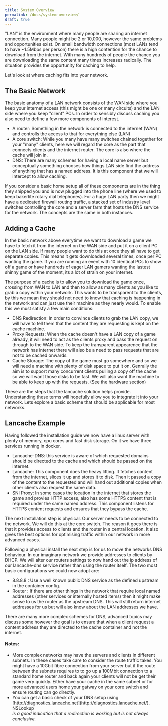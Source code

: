 ```yaml
---
title: System Overview
permalink: /docs/system-overview/
draft: true
---
```


"LAN" is the environment where many people are sharing an internet connection. Many people might be 2 or 10,000, however the same problems and opportunities exist. On small bandwidth connections (most LANs tend to have ~1.5Mbps per person) there is a high contention for the chance to download from the internet. With many hundreds of people the chance you are downloading the same content many times increases radically. The situation provides the opportunity for caching to help.

Let's look at where caching fits into your network.

## The Basic Network

The basic anatomy of a LAN network consists of the WAN side where you keep your internet access (this might be one or many circuits) and the LAN side where you keep "client" PCs. In order to sensibly discuss caching you also need to define a few more components of interest. 
* A router: Something in the network is connected to the internet (WAN) and controlls the access to that for everything else (LAN)
* A core switch: While you many have many switches chained together for your "many" clients, here we will regard the core as the part that connects clients and the internet router. The core is also where the cache will join in.
* DNS: There are many schemes for having a local name server but conceptually something chooses how things LAN side find the address of anything that has a named address. It is this component that we will intercept to allow caching.
 
 If you consider a basic home setup all of these components are in the thing they shipped you and is now plugged into the phone line (where we used to keep bakerlite rotary dial telephones). For a huge LAN party then we might have a dedicated firewall routing traffic, a stacked set of industry level switches controlling the core and a server farm that hosts the DNS service for the network. The concepts are the same in both instances.

## Adding a Cache

In the basic network above everytime we want to download a game we have to fetch it from the internet on the WAN side and put it on a client PC on the LAN side. If many people want to do this at once they all have to get separate copies. This means it gets downloaded several times, once per PC wanting the game. If you are running an event with 10 identical PCs to show off a game or have hundreds of eager LAN gamers wanting the lastest shinny game of the moment, its a lot of strain on your internet. 

The purpose of a cache is to allow you to download the game once, crossing from WAN to LAN and then to allow as many clients as you like to grab a copy within your network. This wants to be transparent to the clients, by this we mean they should not need to know that caching is happening in the network and can just use their machine as they nearly would. To enable this we must satisfy a few main conditions:
* DNS Redirection: In order to convince clients to grab the LAN copy, we will have to tell them that the content they are requesting is kept on the cache machine.
* Proxy Requests: When the cache doesn't have a LAN copy of a game already, it will need to act as the clients proxy and pass the request on through to the WAN side. To keep the transparent appearence that the network has internet there will also be a need to pass requests that are not to be cached onwards. 
* Cache Storage: The copy of the game must go somewhere and so we will need a machine with plenty of disk space to put it on. Genrally the aim is to support many concurrent clients pulling a copy off the cache so we will want those disks to be fast. We will also want the machine to be able to keep up with the requests. (See the hardware section)

These are the steps that the lancache solution helps provide. Understanding these terms will hopefully allow you to integrate it into your network. Lets explore a basic scheme that should be applicable for most networks.

## Lancache Example

Having followed the installation guide we now have a linux server with plenty of memory, cpu cores and fast disk storage. On it we have three services running in docker.
* Lancache-DNS: this service is aware of which requested domains should be directed to the cache and which should be passed on the internet.
* Lancache: This component does the heavy lifting. It fetches content from the internet, slices it up and stores it to disk. Then it passed a copy of the content to the requested and will hand out additional copies when other clients also request the same data.
* SNI Proxy: In some cases the location in the internet that stores the game and provies HTTP access, also has some HTTPS content that is required under the same named address. This component listens for HTTPS content requests and ensures that they bypass the cache.

The next installation step is physical. Our server needs to be connected to the network. We will do this at the core switch. The reason it goes there is that it provides access to clients and the router in a central location. It also gives the best options for optimising traffic within our network in more advanced cases.

Following a physical install the next step is for us to move the networks DNS behaviour. In our imaginary network we provide addresses to clients by DHCP. We will alter our routers settings to now hand out the ip address of our lancache-dns service rather than using the router itself. The two most basic configurations we could now adopt are:
* 8.8.8.8 : Use a well known public DNS service as the defined upstream in the container config.
* Router : If there are other things in the network that require local named addresses (other services or internally hosted items) then it might make sense to us the router as the upstream DNS. This will still return internet addresses for us but will also know about the LAN addresses we have.

There are many more complex schemes for DNS, advanced topics may discuss some however the goal is to ensure that when a client request a content address they are directed to the cache container and not the internet.

#### Notes:

- More complex networks may have the servers and clients in different subnets. In these cases take care to consider the route traffic takes. You might have a 10Gbit fibre connection from your server but if the route between the subnets requires to to go up a 100Mbit connection to a standard home router and back again your clients will not be get their game very quickly. Either have your cache in the same subnet or for more advanced users home your gatway on your core switch and ensure routing can go directly.   
- You can get a basic check of your DNS setup using [http://diagnostics.lancache.net](http://diagnostics.lancache.net/). NSLookup <address> is a good indication that a redirection is working but is not always conclusive.